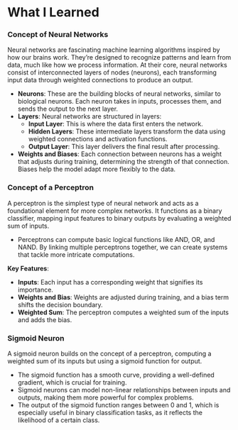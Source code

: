 
# What I Learned

### Concept of Neural Networks
Neural networks are fascinating machine learning algorithms inspired by how our brains work. They’re designed to recognize patterns and learn from data, much like how we process information. At their core, neural networks consist of interconnected layers of nodes (neurons), each transforming input data through weighted connections to produce an output.

- **Neurons**: These are the building blocks of neural networks, similar to biological neurons. Each neuron takes in inputs, processes them, and sends the output to the next layer.
- **Layers**: Neural networks are structured in layers:
  - **Input Layer**: This is where the data first enters the network.
  - **Hidden Layers**: These intermediate layers transform the data using weighted connections and activation functions.
  - **Output Layer**: This layer delivers the final result after processing.
- **Weights and Biases**: Each connection between neurons has a weight that adjusts during training, determining the strength of that connection. Biases help the model adapt more flexibly to the data.

### Concept of a Perceptron
A perceptron is the simplest type of neural network and acts as a foundational element for more complex networks. It functions as a binary classifier, mapping input features to binary outputs by evaluating a weighted sum of inputs.

- Perceptrons can compute basic logical functions like AND, OR, and NAND. By linking multiple perceptrons together, we can create systems that tackle more intricate computations.

**Key Features**:
- **Inputs**: Each input has a corresponding weight that signifies its importance.
- **Weights and Bias**: Weights are adjusted during training, and a bias term shifts the decision boundary.
- **Weighted Sum**: The perceptron computes a weighted sum of the inputs and adds the bias.

### Sigmoid Neuron
A sigmoid neuron builds on the concept of a perceptron, computing a weighted sum of its inputs but using a sigmoid function for output.

- The sigmoid function has a smooth curve, providing a well-defined gradient, which is crucial for training.
- Sigmoid neurons can model non-linear relationships between inputs and outputs, making them more powerful for complex problems.
- The output of the sigmoid function ranges between 0 and 1, which is especially useful in binary classification tasks, as it reflects the likelihood of a certain class.



